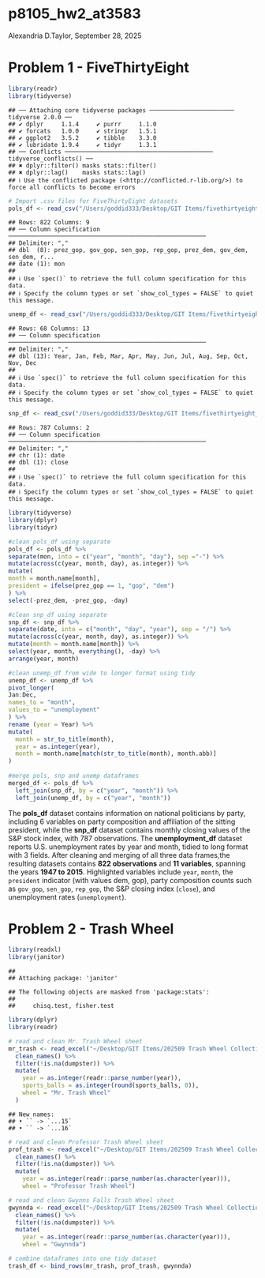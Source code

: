 p8105_hw2_at3583
================
Alexandria D.Taylor,
September 28, 2025

# Problem 1 - FiveThirtyEight

``` r
library(readr)
library(tidyverse)
```

    ## ── Attaching core tidyverse packages ──────────────────────── tidyverse 2.0.0 ──
    ## ✔ dplyr     1.1.4     ✔ purrr     1.1.0
    ## ✔ forcats   1.0.0     ✔ stringr   1.5.1
    ## ✔ ggplot2   3.5.2     ✔ tibble    3.3.0
    ## ✔ lubridate 1.9.4     ✔ tidyr     1.3.1
    ## ── Conflicts ────────────────────────────────────────── tidyverse_conflicts() ──
    ## ✖ dplyr::filter() masks stats::filter()
    ## ✖ dplyr::lag()    masks stats::lag()
    ## ℹ Use the conflicted package (<http://conflicted.r-lib.org/>) to force all conflicts to become errors

``` r
# Import .csv files for FiveThirtyEight datasets
pols_df <- read_csv("/Users/goddid333/Desktop/GIT Items/fivethirtyeight_datasets/pols-month.csv")
```

    ## Rows: 822 Columns: 9
    ## ── Column specification ────────────────────────────────────────────────────────
    ## Delimiter: ","
    ## dbl  (8): prez_gop, gov_gop, sen_gop, rep_gop, prez_dem, gov_dem, sen_dem, r...
    ## date (1): mon
    ## 
    ## ℹ Use `spec()` to retrieve the full column specification for this data.
    ## ℹ Specify the column types or set `show_col_types = FALSE` to quiet this message.

``` r
unemp_df <- read_csv("/Users/goddid333/Desktop/GIT Items/fivethirtyeight_datasets/unemployment.csv")
```

    ## Rows: 68 Columns: 13
    ## ── Column specification ────────────────────────────────────────────────────────
    ## Delimiter: ","
    ## dbl (13): Year, Jan, Feb, Mar, Apr, May, Jun, Jul, Aug, Sep, Oct, Nov, Dec
    ## 
    ## ℹ Use `spec()` to retrieve the full column specification for this data.
    ## ℹ Specify the column types or set `show_col_types = FALSE` to quiet this message.

``` r
snp_df <- read_csv("/Users/goddid333/Desktop/GIT Items/fivethirtyeight_datasets/snp.csv")
```

    ## Rows: 787 Columns: 2
    ## ── Column specification ────────────────────────────────────────────────────────
    ## Delimiter: ","
    ## chr (1): date
    ## dbl (1): close
    ## 
    ## ℹ Use `spec()` to retrieve the full column specification for this data.
    ## ℹ Specify the column types or set `show_col_types = FALSE` to quiet this message.

``` r
library(tidyverse)
library(dplyr)
library(tidyr)

#clean pols_df using separate
pols_df <- pols_df %>%
separate(mon, into = c("year", "month", "day"), sep ="-") %>%
mutate(across(c(year, month, day), as.integer)) %>%
mutate(
month = month.name[month],
president = ifelse(prez_gop == 1, "gop", "dem")
) %>%
select(-prez_dem, -prez_gop, -day)

#clean snp_df using separate
snp_df <- snp_df %>%
separate(date, into = c("month", "day", "year"), sep = "/") %>%
mutate(across(c(year, month, day), as.integer)) %>%
mutate(month = month.name[month]) %>%
select(year, month, everything(), -day) %>%
arrange(year, month)

#clean unemp_df from wide to longer format using tidy
unemp_df <- unemp_df %>%
pivot_longer(
Jan:Dec,
names_to = "month",
values_to = "unemployment"
) %>%
rename (year = Year) %>%
mutate(
  month = str_to_title(month),
  year = as.integer(year),
  month = month.name[match(str_to_title(month), month.abb)]
)
  
#merge pols, snp and unemp dataframes
merged_df <- pols_df %>%
  left_join(snp_df, by = c("year", "month")) %>%
  left_join(unemp_df, by = c("year", "month"))
```

The **pols_df** dataset contains information on national politicians by
party, including 6 variables on party composition and affiliation of the
sitting president, while the **snp_df** dataset contains monthly closing
values of the S&P stock index, with 787 observations. The
**unemployment_df** dataset reports U.S. unemployment rates by year and
month, tidied to long format with 3 fields. After cleaning and merging
of all three data frames,the resulting datasets contains **822
observations** and **11 variables**, spanning the years **1947 to
2015**. Highlighted variables include `year`, `month`, the `president`
indicator (with values dem, gop), party composition counts such as
`gov_gop`, `sen_gop`, `rep_gop`, the S&P closing index (`close`), and
unemployment rates (`unemployment`).

# Problem 2 - Trash Wheel

``` r
library(readxl)
library(janitor)
```

    ## 
    ## Attaching package: 'janitor'

    ## The following objects are masked from 'package:stats':
    ## 
    ##     chisq.test, fisher.test

``` r
library(dplyr)
library(readr)

# read and clean Mr. Trash Wheel sheet
mr_trash <- read_excel("~/Desktop/GIT Items/202509 Trash Wheel Collection Data.xlsx", sheet = "Mr. Trash Wheel", skip = 1) %>%
  clean_names() %>%
  filter(!is.na(dumpster)) %>%
  mutate(
    year = as.integer(readr::parse_number(year)),
    sports_balls = as.integer(round(sports_balls, 0)),
    wheel = "Mr. Trash Wheel"
  )
```

    ## New names:
    ## • `` -> `...15`
    ## • `` -> `...16`

``` r
# read and clean Professor Trash Wheel sheet
prof_trash <- read_excel("~/Desktop/GIT Items/202509 Trash Wheel Collection Data.xlsx", sheet = "Professor Trash Wheel", skip = 1) %>%
  clean_names() %>%
  filter(!is.na(dumpster)) %>%
  mutate(
    year = as.integer(readr::parse_number(as.character(year))),
    wheel = "Professor Trash Wheel")

# read and clean Gwynns Falls Trash Wheel sheet
gwynnda <- read_excel("~/Desktop/GIT Items/202509 Trash Wheel Collection Data.xlsx", sheet = "Gwynns Falls Trash Wheel", skip = 1) %>%
  clean_names() %>%
  filter(!is.na(dumpster)) %>%
  mutate(
    year = as.integer(readr::parse_number(as.character(year))),
    wheel = "Gwynnda")
```

``` r
# combine dataframes into one tidy dataset
trash_df <- bind_rows(mr_trash, prof_trash, gwynnda)
```
